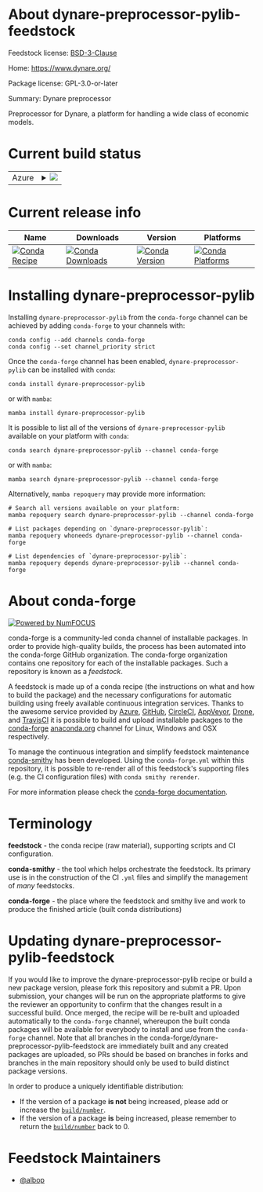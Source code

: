 About dynare-preprocessor-pylib-feedstock
=========================================

Feedstock license: [BSD-3-Clause](https://github.com/conda-forge/dynare-preprocessor-pylib-feedstock/blob/main/LICENSE.txt)

Home: https://www.dynare.org/

Package license: GPL-3.0-or-later

Summary: Dynare preprocessor

Preprocessor for Dynare, a platform for handling a wide class of economic models.

Current build status
====================


<table>
    
  <tr>
    <td>Azure</td>
    <td>
      <details>
        <summary>
          <a href="https://dev.azure.com/conda-forge/feedstock-builds/_build/latest?definitionId=25942&branchName=main">
            <img src="https://dev.azure.com/conda-forge/feedstock-builds/_apis/build/status/dynare-preprocessor-pylib-feedstock?branchName=main">
          </a>
        </summary>
        <table>
          <thead><tr><th>Variant</th><th>Status</th></tr></thead>
          <tbody><tr>
              <td>linux_64_python3.10.____cpython</td>
              <td>
                <a href="https://dev.azure.com/conda-forge/feedstock-builds/_build/latest?definitionId=25942&branchName=main">
                  <img src="https://dev.azure.com/conda-forge/feedstock-builds/_apis/build/status/dynare-preprocessor-pylib-feedstock?branchName=main&jobName=linux&configuration=linux%20linux_64_python3.10.____cpython" alt="variant">
                </a>
              </td>
            </tr><tr>
              <td>linux_64_python3.11.____cpython</td>
              <td>
                <a href="https://dev.azure.com/conda-forge/feedstock-builds/_build/latest?definitionId=25942&branchName=main">
                  <img src="https://dev.azure.com/conda-forge/feedstock-builds/_apis/build/status/dynare-preprocessor-pylib-feedstock?branchName=main&jobName=linux&configuration=linux%20linux_64_python3.11.____cpython" alt="variant">
                </a>
              </td>
            </tr><tr>
              <td>linux_64_python3.12.____cpython</td>
              <td>
                <a href="https://dev.azure.com/conda-forge/feedstock-builds/_build/latest?definitionId=25942&branchName=main">
                  <img src="https://dev.azure.com/conda-forge/feedstock-builds/_apis/build/status/dynare-preprocessor-pylib-feedstock?branchName=main&jobName=linux&configuration=linux%20linux_64_python3.12.____cpython" alt="variant">
                </a>
              </td>
            </tr><tr>
              <td>linux_64_python3.13.____cp313</td>
              <td>
                <a href="https://dev.azure.com/conda-forge/feedstock-builds/_build/latest?definitionId=25942&branchName=main">
                  <img src="https://dev.azure.com/conda-forge/feedstock-builds/_apis/build/status/dynare-preprocessor-pylib-feedstock?branchName=main&jobName=linux&configuration=linux%20linux_64_python3.13.____cp313" alt="variant">
                </a>
              </td>
            </tr><tr>
              <td>linux_64_python3.9.____cpython</td>
              <td>
                <a href="https://dev.azure.com/conda-forge/feedstock-builds/_build/latest?definitionId=25942&branchName=main">
                  <img src="https://dev.azure.com/conda-forge/feedstock-builds/_apis/build/status/dynare-preprocessor-pylib-feedstock?branchName=main&jobName=linux&configuration=linux%20linux_64_python3.9.____cpython" alt="variant">
                </a>
              </td>
            </tr>
          </tbody>
        </table>
      </details>
    </td>
  </tr>
</table>

Current release info
====================

| Name | Downloads | Version | Platforms |
| --- | --- | --- | --- |
| [![Conda Recipe](https://img.shields.io/badge/recipe-dynare--preprocessor--pylib-green.svg)](https://anaconda.org/conda-forge/dynare-preprocessor-pylib) | [![Conda Downloads](https://img.shields.io/conda/dn/conda-forge/dynare-preprocessor-pylib.svg)](https://anaconda.org/conda-forge/dynare-preprocessor-pylib) | [![Conda Version](https://img.shields.io/conda/vn/conda-forge/dynare-preprocessor-pylib.svg)](https://anaconda.org/conda-forge/dynare-preprocessor-pylib) | [![Conda Platforms](https://img.shields.io/conda/pn/conda-forge/dynare-preprocessor-pylib.svg)](https://anaconda.org/conda-forge/dynare-preprocessor-pylib) |

Installing dynare-preprocessor-pylib
====================================

Installing `dynare-preprocessor-pylib` from the `conda-forge` channel can be achieved by adding `conda-forge` to your channels with:

```
conda config --add channels conda-forge
conda config --set channel_priority strict
```

Once the `conda-forge` channel has been enabled, `dynare-preprocessor-pylib` can be installed with `conda`:

```
conda install dynare-preprocessor-pylib
```

or with `mamba`:

```
mamba install dynare-preprocessor-pylib
```

It is possible to list all of the versions of `dynare-preprocessor-pylib` available on your platform with `conda`:

```
conda search dynare-preprocessor-pylib --channel conda-forge
```

or with `mamba`:

```
mamba search dynare-preprocessor-pylib --channel conda-forge
```

Alternatively, `mamba repoquery` may provide more information:

```
# Search all versions available on your platform:
mamba repoquery search dynare-preprocessor-pylib --channel conda-forge

# List packages depending on `dynare-preprocessor-pylib`:
mamba repoquery whoneeds dynare-preprocessor-pylib --channel conda-forge

# List dependencies of `dynare-preprocessor-pylib`:
mamba repoquery depends dynare-preprocessor-pylib --channel conda-forge
```


About conda-forge
=================

[![Powered by
NumFOCUS](https://img.shields.io/badge/powered%20by-NumFOCUS-orange.svg?style=flat&colorA=E1523D&colorB=007D8A)](https://numfocus.org)

conda-forge is a community-led conda channel of installable packages.
In order to provide high-quality builds, the process has been automated into the
conda-forge GitHub organization. The conda-forge organization contains one repository
for each of the installable packages. Such a repository is known as a *feedstock*.

A feedstock is made up of a conda recipe (the instructions on what and how to build
the package) and the necessary configurations for automatic building using freely
available continuous integration services. Thanks to the awesome service provided by
[Azure](https://azure.microsoft.com/en-us/services/devops/), [GitHub](https://github.com/),
[CircleCI](https://circleci.com/), [AppVeyor](https://www.appveyor.com/),
[Drone](https://cloud.drone.io/welcome), and [TravisCI](https://travis-ci.com/)
it is possible to build and upload installable packages to the
[conda-forge](https://anaconda.org/conda-forge) [anaconda.org](https://anaconda.org/)
channel for Linux, Windows and OSX respectively.

To manage the continuous integration and simplify feedstock maintenance
[conda-smithy](https://github.com/conda-forge/conda-smithy) has been developed.
Using the ``conda-forge.yml`` within this repository, it is possible to re-render all of
this feedstock's supporting files (e.g. the CI configuration files) with ``conda smithy rerender``.

For more information please check the [conda-forge documentation](https://conda-forge.org/docs/).

Terminology
===========

**feedstock** - the conda recipe (raw material), supporting scripts and CI configuration.

**conda-smithy** - the tool which helps orchestrate the feedstock.
                   Its primary use is in the construction of the CI ``.yml`` files
                   and simplify the management of *many* feedstocks.

**conda-forge** - the place where the feedstock and smithy live and work to
                  produce the finished article (built conda distributions)


Updating dynare-preprocessor-pylib-feedstock
============================================

If you would like to improve the dynare-preprocessor-pylib recipe or build a new
package version, please fork this repository and submit a PR. Upon submission,
your changes will be run on the appropriate platforms to give the reviewer an
opportunity to confirm that the changes result in a successful build. Once
merged, the recipe will be re-built and uploaded automatically to the
`conda-forge` channel, whereupon the built conda packages will be available for
everybody to install and use from the `conda-forge` channel.
Note that all branches in the conda-forge/dynare-preprocessor-pylib-feedstock are
immediately built and any created packages are uploaded, so PRs should be based
on branches in forks and branches in the main repository should only be used to
build distinct package versions.

In order to produce a uniquely identifiable distribution:
 * If the version of a package **is not** being increased, please add or increase
   the [``build/number``](https://docs.conda.io/projects/conda-build/en/latest/resources/define-metadata.html#build-number-and-string).
 * If the version of a package **is** being increased, please remember to return
   the [``build/number``](https://docs.conda.io/projects/conda-build/en/latest/resources/define-metadata.html#build-number-and-string)
   back to 0.

Feedstock Maintainers
=====================

* [@albop](https://github.com/albop/)

